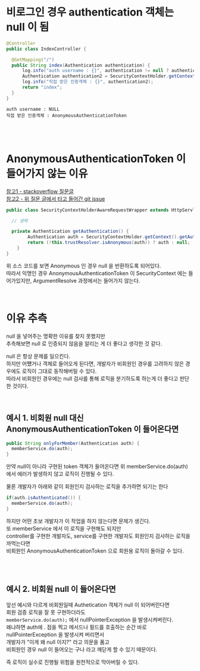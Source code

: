 # 비로그인 경우 authentication 객체는 null 이 됨  

```java
@Controller
public class IndexController {

  @GetMapping("/")
  public String index(Authentication authentication) {
      log.info("auth username : {}", authentication != null ? authentication : "NULL");
      Authentication authentication2 = SecurityContextHolder.getContext().getAuthentication();
      log.info("직접 받은 인증객체 : {}", authentication2);
      return "index";
  }
}
```

```
auth username : NULL
직접 받은 인증객체 : AnonymousAuthenticationToken
```

<br><br>  

# AnonymousAuthenticationToken 이 들어가지 않는 이유   
[참고1 - stackoverflow 질문글](https://stackoverflow.com/questions/60094034/is-there-a-way-to-get-a-non-null-principal-authentication-using-spring-security)    
[참고2 - 위 질문 글에서 타고 들어간 git issue](https://github.com/spring-projects/spring-security/issues/4011)   
  
```java
public class SecurityContextHolderAwareRequestWrapper extends HttpServletRequestWrapper {

  // 생략

  private Authentication getAuthentication() {
		Authentication auth = SecurityContextHolder.getContext().getAuthentication();
		return (!this.trustResolver.isAnonymous(auth)) ? auth : null;
	}
}
```

위 소스 코드를 보면 Anonymous 인 경우 null 을 반환하도록 되어있다.  
따라서 익명인 경우 AnonymousAuthenticationToken 이 SecurityContext 에는 들어가있지만, ArgumentResolve 과정에서는 들어가지 않는다.  

<br>  

# 이유 추측  

null 을 넣어주는 명확한 이유를 찾지 못했지만  
추측해보면 null 로 인증되지 않음을 알리는 게 더 좋다고 생각한 것 같다.  
  
null 은 항상 문제를 일으킨다.  
하지만 어쩄거나 객체로 들어오게 된다면, 개발자가 비회원인 경우를 고려하지 않은 경우에도 로직이 그대로 동작해버릴 수 있다.  
따라서 비회원인 경우에는 null 검사를 통해 로직을 분기하도록 하는게 더 좋다고 판단한 것이다.  
  
<br>
  
## 예시 1. 비회원 null 대신 AnonymousAuthenticationToken 이 들어온다면  

```java
public String onlyForMember(Authentication auth) {
  memberService.do(auth);
}
```
  
만약 null이 아니라 구현된 token 객체가 들어온다면 
위 memberService.do(auth) 에서 에러가 발생하지 않고 로직이 진행될 수 있다.  
  
물론 개발자가 아래와 같이 회원인지 검사하는 로직을 추가하면 되기는 한다  
```java
if(auth.isAuthenticated()) {
  memberService.do(auth);
}
```
  
하지만 어떤 초보 개발자가 이 작업을 하지 않는다면 문제가 생긴다.  
또 memberService 에서 이 로직을 구현해도 되지만  
controller를 구현한 개발자도, service를 구현한 개발자도 회원인지 검사하는 로직을 까먹는다면  
비회원인 AnonymousAuthenticationToken 으로 회원용 로직이 돌아갈 수 있다.  

<br><br>  
  
## 예시 2. 비회원 null 이 들어온다면  

앞선 예시와 다르게 비회원일때 Authetication 객체가 null 이 되어버린다면    
회원 검증 로직을 잘 못 구현하더라도   
<code>memberService.do(auth);</code> 에서 nullPointerException 을 발생시켜버린다.  
왜냐하면 auth에 . 점을 찍고 메서드나 필드를 호출하는 순간 바로 nullPointerException 을 발생시켜 버리면서  
개발자가 "이게 왜 null 이지?" 라고 의문을 품고  
비회원인 경우 null 이 들어오는 구나 라고 깨닫게 할 수 있기 때문이다.  
  
즉 로직이 실수로 진행될 위험을 원천적으로 막아버릴 수 있다.  
  
